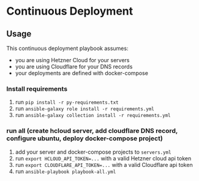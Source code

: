 # Continuous Deployment

## Usage

This continuous deployment playbook assumes:
- you are using Hetzner Cloud for your servers
- you are using Cloudflare for your DNS records
- your deployments are defined with docker-compose

### Install requirements

1. run `pip install -r py-requirements.txt`
1. run `ansible-galaxy role install -r requirements.yml`
1. run `ansible-galaxy collection install -r requirements.yml`

### run all (create hcloud server, add cloudflare DNS record, configure ubuntu, deploy docker-compose project)

1. add your server and docker-compose projects to `servers.yml`
1. run `export HCLOUD_API_TOKEN=...` with a valid Hetzner cloud api token
1. run `export CLOUDFLARE_API_TOKEN=...` with a valid Cloudflare api token
1. run `ansible-playbook playbook-all.yml`
